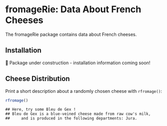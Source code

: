 # fromageRie: Data About French Cheeses

The fromageRie package contains data about French cheeses.

## Installation

🚧 Package under construction - installation information coming soon!

## Cheese Distribution

Print a short description about a randomly chosen cheese with
`rfromage()`:

``` r
rfromage()
```

    ## Here, try some Bleu de Gex !
    ## Bleu de Gex is a blue-veined cheese made from raw cow's milk,
    ##     and is produced in the following departments: Jura.
